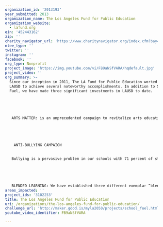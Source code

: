 ```yaml
---
organization_id: '2013193'
year_submitted: 2013
organization_name: The Los Angeles Fund for Public Education
organization_website:
  - lafund.org
ein: '452443162'
zip: ''
charity_navigator_url: 'https://www.charitynavigator.org/index.cfm?bay=search.profile&ein=452443162'
ntee_type: ''
twitter: ''
instagram: ''
facebook: ''
org_type: Nonprofit
project_image: 'https://img.youtube.com/vi/FB9aNSfVARA/hqdefault.jpg'
project_video: ''
org_summary: >-
  Since our inception in 2011, The LA Fund for Public Education worked with
  LAUSD to achieve several noteworthy accomplishments. In addition to School
  Fuel, we have made three significant investments in LAUSD to date.
   
   
   
   
   
   ARTS MATTER: is an unprecedented campaign to revitalize arts education in the nation’s second largest school district. The campaign has been developed to drive public awareness for the critical role of arts education in public schools. By bringing together leading contemporary artists, including Barbara Kruger and John Baldessari, as well as Los Angeles entertainment, civic, and education leaders, Arts Matter is focused on rebuilding arts education in the creative capital of the world. The Los Angeles Fund for Public Education was inspired to spearhead this initiative to address the creativity crisis existing in Los Angeles public schools. Today, only 2% of all instructional time is devoted to the arts in L.A. elementary schools. The purpose of Arts Matter is to develop a system that integrates arts instruction with traditional core subjects to dramatically increase creative thinking and learning for all students. All proceeds raised throughout Arts Matter will directly support an innovative R&D fund to develop arts integration programs in L.A. public schools. In addition to the successful awareness campaign, the fund raised over $850,000 to fund multi-year arts integration programs.
   
   
   
   
   
    ANTI-BULLYING CAMPAIGN
   
   
   Bullying is a pervasive problem in our schools with 71 percent of students report bullying as an on-going problem. Studies have linked bullying with anxiety, depression, and lower academic achievement. We realized that in order to create a safe school environment where every student feels free to pursue their dreams without the fear of harassment or intimidation, students must take personal responsibility and show courage to stop bullying when they see it. When individual students stand up to bullying, they can ignite a cultural change school-wide. Together with LAUSD, the LA Fund brought together close to 7,000 students from 49 different schools to the Nokia Theatre for a screening of the documentary “Bully” followed by a townhall discussion. The largest gathering of youth against bullying in California, the students that attended were given the inspiration to be the change agents to combat bullying on their campuses. The LA Fund will be providing anti-bullying grants to further support schools in their cultural transformation.
   
   
   
   
   
   BLENDED LEARNING: We have established three different exemplar “blended learning” programs that integrate online curriculum with traditional teacher-led classroom instruction. Our programs are pilots to create new instructional models to support LAUSD in its bold initiative to cross the digital divide for every student through the use of tablet computers. Each program leverages technology as part of a rotation model where students circulate between classroom instruction, online learn
areas_impacted: ''
project_ids: '3102253'
title: The Los Angeles Fund for Public Education
uri: /organizations/the-los-angeles-fund-for-public-education/
challenge_url: 'http://maker.good.is/myla2050/projects/school_fuel.html'
youtube_video_identifier: FB9aNSfVARA

---
```

